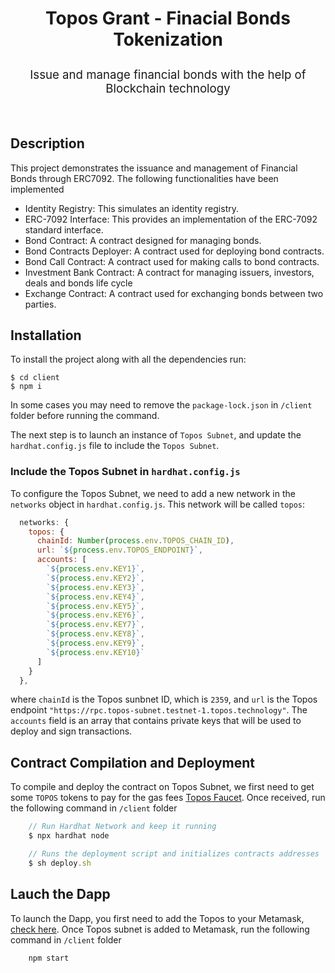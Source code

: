 <div align="center">
  <h3 style="font-size: 2em; font-weight: bolder">
        Topos Grant - Finacial Bonds Tokenization
  </h3>
  <p style="font-size: calc(10px + 0.9vmin)">
    Issue and manage financial bonds with the help of Blockchain technology
  </p>
</div>
<br>

## Description

This project demonstrates the issuance and management of Financial Bonds through ERC7092. The following functionalities have been implemented

- Identity Registry: This simulates an identity registry.
- ERC-7092 Interface: This provides an implementation of the ERC-7092 standard interface.
- Bond Contract: A contract designed for managing bonds.
- Bond Contracts Deployer: A contract used for deploying bond contracts.
- Bond Call Contract: A contract used for making calls to bond contracts.
- Investment Bank Contract: A contract for managing issuers, investors, deals and bonds life cycle
- Exchange Contract: A contract used for exchanging bonds between two parties.

## Installation

To install the project along with all the dependencies run:
```
$ cd client
$ npm i
```

In some cases you may need to remove the `package-lock.json` in `/client` folder before running the command.

The next step is to launch an instance of `Topos Subnet`, and update the `hardhat.config.js` file to include the `Topos Subnet`.

### Include the Topos Subnet in `hardhat.config.js`

To configure the Topos Subnet, we need to add a new network in the `networks` object in `hardhat.config.js`. This network will be called `topos`:

```javascript
  networks: {
    topos: {
      chainId: Number(process.env.TOPOS_CHAIN_ID),
      url: `${process.env.TOPOS_ENDPOINT}`,
      accounts: [
        `${process.env.KEY1}`,
        `${process.env.KEY2}`,
        `${process.env.KEY3}`,
        `${process.env.KEY4}`,
        `${process.env.KEY5}`,
        `${process.env.KEY6}`,
        `${process.env.KEY7}`,
        `${process.env.KEY8}`,
        `${process.env.KEY9}`,
        `${process.env.KEY10}`
      ]
    }
  },
```

where `chainId` is the Topos sunbnet ID, which is `2359`, and `url` is the Topos endpoint `"https://rpc.topos-subnet.testnet-1.topos.technology"`. The `accounts` field is an array that contains private keys that will be used to deploy and sign transactions.

## Contract Compilation and Deployment

To compile and deploy the contract on Topos Subnet, we first need to get some `TOPOS` tokens to pay for the gas fees [Topos Faucet](https://faucet.testnet-1.topos.technology/). Once received, run the following command in `/client` folder

```javascript
    // Run Hardhat Network and keep it running
    $ npx hardhat node

    // Runs the deployment script and initializes contracts addresses
    $ sh deploy.sh 
```

## Lauch the Dapp

To launch the Dapp, you first need to add the Topos to your Metamask, [check here](https://docs.topos.technology/content/module-2/1-ERC20-Messaging.html). Once Topos subnet is added to Metamask, run the following command in `/client` folder

```
    npm start
```

